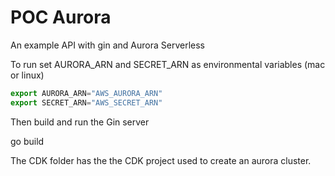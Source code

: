 # POC Aurora
An example API with gin and Aurora Serverless

To run set AURORA_ARN and SECRET_ARN as environmental variables (mac or linux)

```javascript
export AURORA_ARN="AWS_AURORA_ARN"
export SECRET_ARN="AWS_SECRET_ARN"
```

Then build and run the Gin server

go build 

The CDK folder has the the CDK project used to create an aurora cluster.
